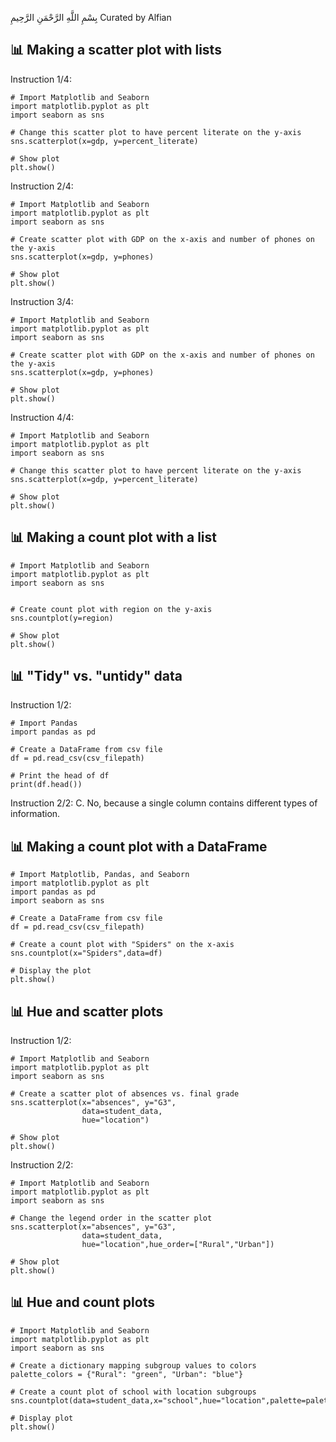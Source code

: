بِسْمِ اللَّهِ الرَّحْمَنِ الرَّحِيمِ
Curated by Alfian

## 📊 Making a scatter plot with lists ##
Instruction 1/4:

    # Import Matplotlib and Seaborn
    import matplotlib.pyplot as plt
    import seaborn as sns

    # Change this scatter plot to have percent literate on the y-axis
    sns.scatterplot(x=gdp, y=percent_literate)

    # Show plot
    plt.show()

Instruction 2/4:

    # Import Matplotlib and Seaborn
    import matplotlib.pyplot as plt
    import seaborn as sns

    # Create scatter plot with GDP on the x-axis and number of phones on the y-axis
    sns.scatterplot(x=gdp, y=phones)

    # Show plot
    plt.show()

Instruction 3/4:

    # Import Matplotlib and Seaborn
    import matplotlib.pyplot as plt
    import seaborn as sns

    # Create scatter plot with GDP on the x-axis and number of phones on the y-axis
    sns.scatterplot(x=gdp, y=phones)

    # Show plot
    plt.show()

Instruction 4/4:

    # Import Matplotlib and Seaborn
    import matplotlib.pyplot as plt
    import seaborn as sns

    # Change this scatter plot to have percent literate on the y-axis
    sns.scatterplot(x=gdp, y=percent_literate)

    # Show plot
    plt.show()

## 📊 Making a count plot with a list ##
    # Import Matplotlib and Seaborn
    import matplotlib.pyplot as plt
    import seaborn as sns


    # Create count plot with region on the y-axis
    sns.countplot(y=region)

    # Show plot
    plt.show()

## 📊 "Tidy" vs. "untidy" data ##
Instruction 1/2:

    # Import Pandas
    import pandas as pd

    # Create a DataFrame from csv file
    df = pd.read_csv(csv_filepath)

    # Print the head of df
    print(df.head())

Instruction 2/2:
C. No, because a single column contains different types of information.

## 📊 Making a count plot with a DataFrame ##
    # Import Matplotlib, Pandas, and Seaborn
    import matplotlib.pyplot as plt
    import pandas as pd
    import seaborn as sns

    # Create a DataFrame from csv file
    df = pd.read_csv(csv_filepath)

    # Create a count plot with "Spiders" on the x-axis
    sns.countplot(x="Spiders",data=df)

    # Display the plot
    plt.show()

## 📊 Hue and scatter plots ##
Instruction 1/2:

    # Import Matplotlib and Seaborn
    import matplotlib.pyplot as plt
    import seaborn as sns

    # Create a scatter plot of absences vs. final grade
    sns.scatterplot(x="absences", y="G3", 
                    data=student_data, 
                    hue="location")

    # Show plot
    plt.show()

Instruction 2/2:

    # Import Matplotlib and Seaborn
    import matplotlib.pyplot as plt
    import seaborn as sns

    # Change the legend order in the scatter plot
    sns.scatterplot(x="absences", y="G3", 
                    data=student_data, 
                    hue="location",hue_order=["Rural","Urban"])

    # Show plot
    plt.show()

## 📊 Hue and count plots ##
    # Import Matplotlib and Seaborn
    import matplotlib.pyplot as plt
    import seaborn as sns

    # Create a dictionary mapping subgroup values to colors
    palette_colors = {"Rural": "green", "Urban": "blue"}

    # Create a count plot of school with location subgroups
    sns.countplot(data=student_data,x="school",hue="location",palette=palette_colors)

    # Display plot
    plt.show()
